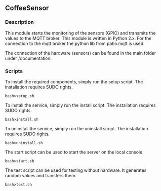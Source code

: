 ## CoffeeSensor

### Description
This module starts the monitoring of the sensors (GPIO) and transmits the values to the MQTT broker. 
This module is written in Python 2.x. For the connection to the mqtt broker the python lib from paho.mqtt is used.

The connection of the hardware (sensors) can be found in the main folder under /documentation.

### Scripts
To install the required components, simply run the setup script. The installation requires SUDO rights.

    bash>setup.sh

To install the service, simply run the install script. The installation requires SUDO rights.

    bash>install.sh

To uninstall the service, simply run the uninstall script. The installation requires SUDO rights.

    bash>uninstall.sh

The start script can be used to start the server on the local console.

    bash>start.sh

The test script can be used for testing without hardware. It generates random values and transfers them.

    bash>test.sh
